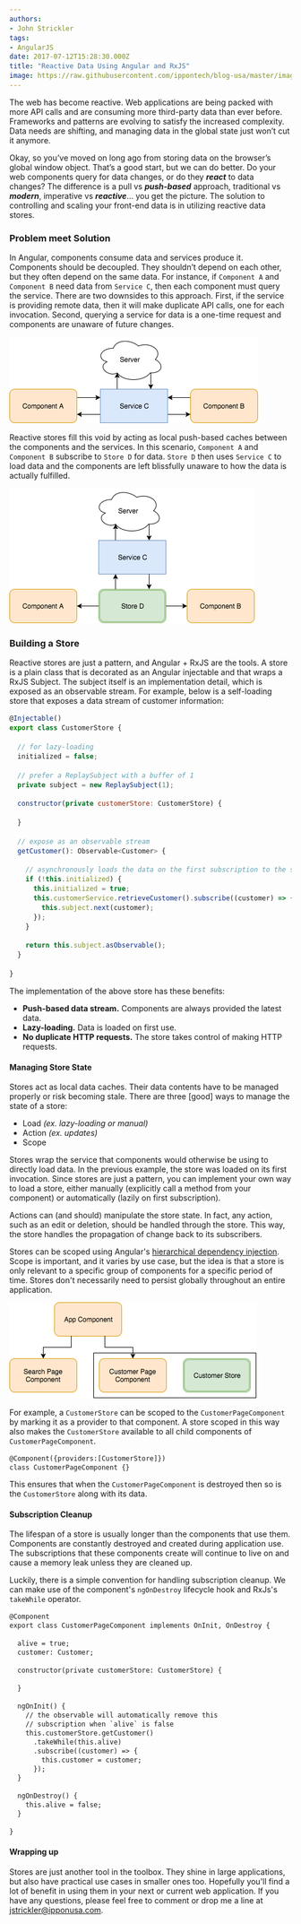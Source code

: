 ```yaml
---
authors:
- John Strickler
tags:
- AngularJS
date: 2017-07-12T15:28:30.000Z
title: "Reactive Data Using Angular and RxJS"
image: https://raw.githubusercontent.com/ippontech/blog-usa/master/images/2017/07/Reactive-Data-Using-Angular---RxJS-Blog--2-.png
---
```


The web has become reactive.  Web applications are being packed with more API calls and are consuming more third-party data than ever before.  Frameworks and patterns are evolving to satisfy the increased complexity.  Data needs are shifting, and managing data in the global state just won’t cut it anymore.

Okay, so you’ve moved on long ago from storing data on the browser’s global window object.  That’s a good start, but we can do better.  Do your web components query for data changes, or do they ***react*** to data changes?  The difference is a pull vs ***push-based*** approach, traditional vs ***modern***, imperative vs ***reactive***… you get the picture.  The solution to controlling and scaling your front-end data is in utilizing reactive data stores.

### Problem meet Solution

In Angular, components consume data and services produce it.  Components should be decoupled.  They shouldn’t depend on each other, but they often depend on the same data.  For instance, if `Component A` and `Component B` need data from `Service C`, then each component must query the service.  There are two downsides to this approach.  First, if the service is providing remote data, then it will make duplicate API calls, one for each invocation.  Second, querying a service for data is a one-time request and components are unaware of future changes.

![](https://raw.githubusercontent.com/ippontech/blog-usa/master/images/2017/07/service-c.png)

Reactive stores fill this void by acting as local push-based caches between the components and the services. In this scenario, `Component A` and `Component B` subscribe to `Store D` for data.  `Store D` then uses `Service C` to load data and the components are left blissfully unaware to how the data is actually fulfilled.

![](https://raw.githubusercontent.com/ippontech/blog-usa/master/images/2017/07/store-d.png)

### Building a Store

Reactive stores are just a pattern, and Angular + RxJS are the tools.  A store is a plain class that is decorated as an Angular injectable and that wraps a RxJS Subject.  The subject itself is an implementation detail, which is exposed as an observable stream. For example, below is a self-loading store that exposes a data stream of customer information:

```js
@Injectable()
export class CustomerStore {

  // for lazy-loading
  initialized = false;

  // prefer a ReplaySubject with a buffer of 1
  private subject = new ReplaySubject(1);

  constructor(private customerStore: CustomerStore) {

  }

  // expose as an observable stream
  getCustomer(): Observable<Customer> {

    // asynchronously loads the data on the first subscription to the store
    if (!this.initialized) {
      this.initialized = true;
      this.customerService.retrieveCustomer().subscribe((customer) => {
        this.subject.next(customer);
      });
    }

    return this.subject.asObservable();
  }

}
```

The implementation of the above store has these benefits:

- **Push-based data stream.**  Components are always provided the latest data.
- **Lazy-loading.**  Data is loaded on first use.
- **No duplicate HTTP requests.**  The store takes control of making HTTP requests.

#### Managing Store State

Stores act as local data caches.  Their data contents have to be managed properly or risk becoming stale.  There are three [good] ways to manage the state of a store:

- Load *(ex. lazy-loading or manual)*
- Action *(ex. updates)*
- Scope

Stores wrap the service that components would otherwise be using to directly load data.  In the previous example, the store was loaded on its first invocation.  Since stores are just a pattern, you can implement your own way to load a store, either manually (explicitly call a method from your component) or automatically (lazily on first subscription).

Actions can (and should) manipulate the store state.  In fact, any action, such as an edit or deletion, should be handled through the store.  This way, the store handles the propagation of change back to its subscribers.

Stores can be scoped using Angular's [hierarchical dependency injection](https://angular.io/guide/hierarchical-dependency-injection).  Scope is important, and it varies by use case, but the idea is that a store is only relevant to a specific group of components for a specific period of time.  Stores don't necessarily need to persist globally throughout an entire application.

![](https://raw.githubusercontent.com/ippontech/blog-usa/master/images/2017/07/scoped-store.png)

For example, a `CustomerStore` can be scoped to the `CustomerPageComponent` by marking it as a provider to that component.  A store scoped in this way also makes the `CustomerStore` available to all child components of `CustomerPageComponent`.

```
@Component({providers:[CustomerStore]})
class CustomerPageComponent {}
```

This ensures that when the `CustomerPageComponent` is destroyed then so is the `CustomerStore` along with its data.

#### Subscription Cleanup

The lifespan of a store is usually longer than the components that use them.  Components are constantly destroyed and created  during application use.  The subscriptions that these components create will continue to live on and cause a memory leak unless they are cleaned up.

Luckily, there is a simple convention for handling subscription cleanup.  We can make use of the component's `ngOnDestroy` lifecycle hook and RxJs's `takeWhile` operator.

```
@Component
export class CustomerPageComponent implements OnInit, OnDestroy {

  alive = true;
  customer: Customer;

  constructor(private customerStore: CustomerStore) {

  }

  ngOnInit() {
    // the observable will automatically remove this
    // subscription when `alive` is false
    this.customerStore.getCustomer()
      .takeWhile(this.alive)
      .subscribe((customer) => {
        this.customer = customer;
      });
  }

  ngOnDestroy() {
    this.alive = false;
  }

}
```

#### Wrapping up

Stores are just another tool in the toolbox.  They shine in large applications, but also have practical use cases in smaller ones too.  Hopefully you'll find a lot of benefit in using them in your next or current web application.  If you have any questions, please feel free to comment or drop me a line at [jstrickler@ipponusa.com](mailto:jstrickler@ipponusa.com).
